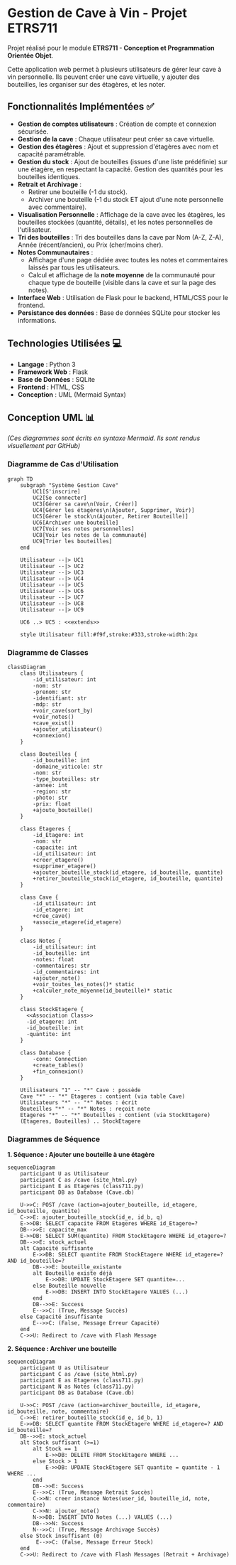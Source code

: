 # Gestion de Cave à Vin - Projet ETRS711

Projet réalisé pour le module **ETRS711 - Conception et Programmation Orientée Objet**.

Cette application web permet à plusieurs utilisateurs de gérer leur cave à vin personnelle. Ils peuvent créer une cave virtuelle, y ajouter des bouteilles, les organiser sur des étagères, et les noter.

## Fonctionnalités Implémentées ✅

* **Gestion de comptes utilisateurs** : Création de compte et connexion sécurisée.
* **Gestion de la cave** : Chaque utilisateur peut créer sa cave virtuelle.
* **Gestion des étagères** : Ajout et suppression d'étagères avec nom et capacité paramétrable.
* **Gestion du stock** : Ajout de bouteilles (issues d'une liste prédéfinie) sur une étagère, en respectant la capacité. Gestion des quantités pour les bouteilles identiques.
* **Retrait et Archivage** :
    * Retirer une bouteille (-1 du stock).
    * Archiver une bouteille (-1 du stock ET ajout d'une note personnelle avec commentaire).
* **Visualisation Personnelle** : Affichage de la cave avec les étagères, les bouteilles stockées (quantité, détails), et les notes personnelles de l'utilisateur.
* **Tri des bouteilles** : Tri des bouteilles dans la cave par Nom (A-Z, Z-A), Année (récent/ancien), ou Prix (cher/moins cher).
* **Notes Communautaires** :
    * Affichage d'une page dédiée avec toutes les notes et commentaires laissés par tous les utilisateurs.
    * Calcul et affichage de la **note moyenne** de la communauté pour chaque type de bouteille (visible dans la cave et sur la page des notes).
* **Interface Web** : Utilisation de Flask pour le backend, HTML/CSS pour le frontend.
* **Persistance des données** : Base de données SQLite pour stocker les informations.

## Technologies Utilisées 💻

* **Langage** : Python 3
* **Framework Web** : Flask
* **Base de Données** : SQLite
* **Frontend** : HTML, CSS
* **Conception** : UML (Mermaid Syntax)

## Conception UML 📊

*(Ces diagrammes sont écrits en syntaxe Mermaid. Ils sont rendus visuellement par GitHub)*

### Diagramme de Cas d'Utilisation

```mermaid
graph TD
    subgraph "Système Gestion Cave"
        UC1[S'inscrire]
        UC2[Se connecter]
        UC3[Gérer sa cave\n(Voir, Créer)]
        UC4[Gérer les étagères\n(Ajouter, Supprimer, Voir)]
        UC5[Gérer le stock\n(Ajouter, Retirer Bouteille)]
        UC6[Archiver une bouteille]
        UC7[Voir ses notes personnelles]
        UC8[Voir les notes de la communauté]
        UC9[Trier les bouteilles]
    end

    Utilisateur --|> UC1
    Utilisateur --|> UC2
    Utilisateur --|> UC3
    Utilisateur --|> UC4
    Utilisateur --|> UC5
    Utilisateur --|> UC6
    Utilisateur --|> UC7
    Utilisateur --|> UC8
    Utilisateur --|> UC9

    UC6 ..> UC5 : <<extends>>

    style Utilisateur fill:#f9f,stroke:#333,stroke-width:2px
```

### Diagramme de Classes

```mermaid
classDiagram
    class Utilisateurs {
        -id_utilisateur: int
        -nom: str
        -prenom: str
        -identifiant: str
        -mdp: str
        +voir_cave(sort_by)
        +voir_notes()
        +cave_exist()
        +ajouter_utilisateur()
        +connexion()
    }

    class Bouteilles {
        -id_bouteille: int
        -domaine_viticole: str
        -nom: str
        -type_bouteilles: str
        -annee: int
        -region: str
        -photo: str
        -prix: float
        +ajoute_bouteille()
    }

    class Etageres {
        -id_Etagere: int
        -nom: str
        -capacite: int
        -id_utilisateur: int
        +creer_etagere()
        +supprimer_etagere()
        +ajouter_bouteille_stock(id_etagere, id_bouteille, quantite)
        +retirer_bouteille_stock(id_etagere, id_bouteille, quantite)
    }

    class Cave {
        -id_utilisateur: int
        -id_etagere: int
        +cree_cave()
        +associe_etagere(id_etagere)
    }

    class Notes {
        -id_utilisateur: int
        -id_bouteille: int
        -notes: float
        -commentaires: str
        -id_commentaires: int
        +ajouter_note()
        +voir_toutes_les_notes()* static
        +calculer_note_moyenne(id_bouteille)* static
    }

    class StockEtagere {
      <<Association Class>>
      -id_etagere: int
      -id_bouteille: int
      -quantite: int
    }
    
    class Database {
        -conn: Connection
        +create_tables()
        +fin_connexion()
    }

    Utilisateurs "1" -- "*" Cave : possède
    Cave "*" -- "*" Etageres : contient (via table Cave)
    Utilisateurs "*" -- "*" Notes : écrit
    Bouteilles "*" -- "*" Notes : reçoit note
    Etageres "*" -- "*" Bouteilles : contient (via StockEtagere)
    (Etageres, Bouteilles) .. StockEtagere

```

### Diagrammes de Séquence

**1. Séquence : Ajouter une bouteille à une étagère**

```mermaid
sequenceDiagram
    participant U as Utilisateur
    participant C as /cave (site_html.py)
    participant E as Etageres (class711.py)
    participant DB as Database (Cave.db)

    U->>C: POST /cave (action=ajouter_bouteille, id_etagere, id_bouteille, quantite)
    C->>E: ajouter_bouteille_stock(id_e, id_b, q)
    E->>DB: SELECT capacite FROM Etageres WHERE id_Etagere=?
    DB-->>E: capacite_max
    E->>DB: SELECT SUM(quantite) FROM StockEtagere WHERE id_etagere=?
    DB-->>E: stock_actuel
    alt Capacité suffisante
        E->>DB: SELECT quantite FROM StockEtagere WHERE id_etagere=? AND id_bouteille=?
        DB-->>E: bouteille_existante
        alt Bouteille existe déjà
            E->>DB: UPDATE StockEtagere SET quantite=...
        else Bouteille nouvelle
            E->>DB: INSERT INTO StockEtagere VALUES (...)
        end
        DB-->>E: Success
        E-->>C: (True, Message Succès)
    else Capacité insuffisante
        E-->>C: (False, Message Erreur Capacité)
    end
    C->>U: Redirect to /cave with Flash Message
```

**2. Séquence : Archiver une bouteille**

```mermaid
sequenceDiagram
    participant U as Utilisateur
    participant C as /cave (site_html.py)
    participant E as Etageres (class711.py)
    participant N as Notes (class711.py)
    participant DB as Database (Cave.db)

    U->>C: POST /cave (action=archiver_bouteille, id_etagere, id_bouteille, note, commentaire)
    C->>E: retirer_bouteille_stock(id_e, id_b, 1)
    E->>DB: SELECT quantite FROM StockEtagere WHERE id_etagere=? AND id_bouteille=?
    DB-->>E: stock_actuel
    alt Stock suffisant (>=1)
        alt Stock == 1
            E->>DB: DELETE FROM StockEtagere WHERE ...
        else Stock > 1
            E->>DB: UPDATE StockEtagere SET quantite = quantite - 1 WHERE ...
        end
        DB-->>E: Success
        E-->>C: (True, Message Retrait Succès)
        C->>N: creer instance Notes(user_id, bouteille_id, note, commentaire)
        C->>N: ajouter_note()
        N->>DB: INSERT INTO Notes (...) VALUES (...)
        DB-->>N: Success
        N-->>C: (True, Message Archivage Succès)
    else Stock insuffisant (0)
         E-->>C: (False, Message Erreur Stock)
    end
    C->>U: Redirect to /cave with Flash Messages (Retrait + Archivage)
```
